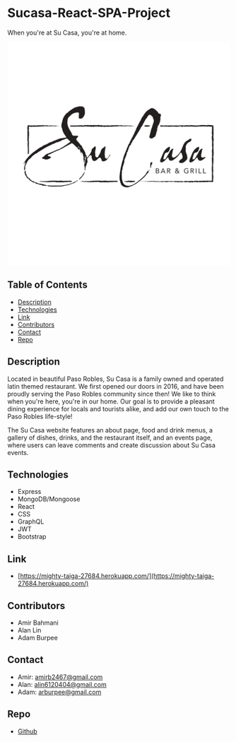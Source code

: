 # Sucasa-React-SPA-Project

When you're at Su Casa, you're at home.

![image](./client/src/assets/logo/logo.jpg)

## Table of Contents
* [Description](#description)
* [Technologies](#technologies)
* [Link](#link)
* [Contributors](#contributors)
* [Contact](#contact)
* [Repo](#repo)

## Description
Located in beautiful Paso Robles, Su Casa is a family owned and operated latin themed restaurant. We first opened our doors in 2016, and have been proudly serving the Paso Robles community since then! We like to think when you're here, you're in our home. Our goal is to provide a pleasant dining experience for locals and tourists alike, and add our own touch to the Paso Robles life-style!

The Su Casa website features an about page, food and drink menus, a gallery of dishes, drinks, and the restaurant itself, and an events page, where users can leave comments and create discussion about Su Casa events.

## Technologies
* Express
* MongoDB/Mongoose
* React
* CSS
* GraphQL
* JWT
* Bootstrap

## Link
* [https://mighty-taiga-27684.herokuapp.com/](https://mighty-taiga-27684.herokuapp.com/)

## Contributors
* Amir Bahmani
* Alan Lin
* Adam Burpee

## Contact
* Amir: amirb2467@gmail.com
* Alan: alin6120404@gmail.com
* Adam: arburpee@gmail.com

## Repo
* [Github](https://github.com/amirb97/Sucasa-React-SPA-Project)
